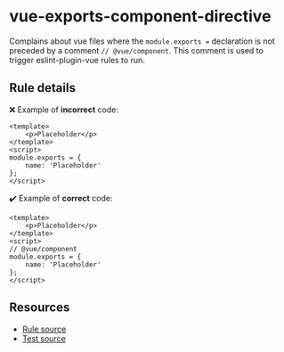 # vue-exports-component-directive

Complains about vue files where the `module.exports =` declaration is not preceded by a comment `// @vue/component`. This comment is used to trigger eslint-plugin-vue rules to run.

## Rule details

❌ Example of **incorrect** code:
```vue
<template>
	<p>Placeholder</p>
</template>
<script>
module.exports = {
	name: 'Placeholder'
};
</script>
```

✔️ Example of **correct** code:
```vue
<template>
	<p>Placeholder</p>
</template>
<script>
// @vue/component
module.exports = {
	name: 'Placeholder'
};
</script>
```

## Resources

* [Rule source](/src/rules/vue-exports-component-directive.js)
* [Test source](/tests/rules/vue-exports-component-directive.js)
